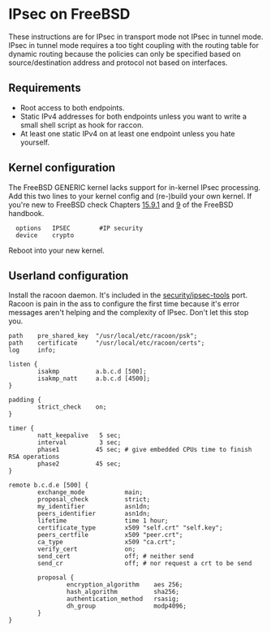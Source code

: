 # IPsec on FreeBSD

These instructions are for IPsec in transport mode not IPsec in tunnel mode. IPsec in tunnel mode requires a too tight coupling with the routing table for dynamic routing because the policies can only be specified based on source/destination address and protocol not based on interfaces.

## Requirements
* Root access to both endpoints.
* Static IPv4 addresses for both endpoints unless you want to write a small shell script as hook for raccon.
* At least one static IPv4 on at least one endpoint unless you hate yourself.

## Kernel configuration
The FreeBSD GENERIC kernel lacks support for in-kernel IPsec processing. Add this two lines to your kernel config and (re-)build your own kernel.
If you're new to FreeBSD check Chapters [15.9.1](http://www.freebsd.org/doc/handbook/ipsec.html) and [9](http://www.freebsd.org/doc/handbook/kernelconfig.html) of the FreeBSD handbook.
```
  options   IPSEC        #IP security
  device    crypto
```
Reboot into your new kernel.

## Userland configuration

Install the racoon daemon. It's included in the [security/ipsec-tools](http://www.freshports.org/security/ipsec-tools/) port.
Racoon is pain in the ass to configure the first time because it's error messages aren't helping and the complexity of IPsec. Don't let this stop you.
```
path    pre_shared_key  "/usr/local/etc/racoon/psk";
path    certificate     "/usr/local/etc/racoon/certs";
log     info;

listen {
        isakmp          a.b.c.d [500];
        isakmp_natt     a.b.c.d [4500];
}

padding {
        strict_check    on;
}

timer {
        natt_keepalive   5 sec;
        interval         3 sec;
        phase1          45 sec; # give embedded CPUs time to finish RSA operations
        phase2          45 sec;
}

remote b.c.d.e [500] {
        exchange_mode           main;
        proposal_check          strict;
        my_identifier           asn1dn;
        peers_identifier        asn1dn;
        lifetime                time 1 hour;
        certificate_type        x509 "self.crt" "self.key";
        peers_certfile          x509 "peer.crt";
        ca_type                 x509 "ca.crt";
        verify_cert             on;
        send_cert               off; # neither send
        send_cr                 off; # nor request a crt to be send

        proposal {
                encryption_algorithm    aes 256;
                hash_algorithm          sha256;
                authentication_method   rsasig;
                dh_group                modp4096;
        }
}

```